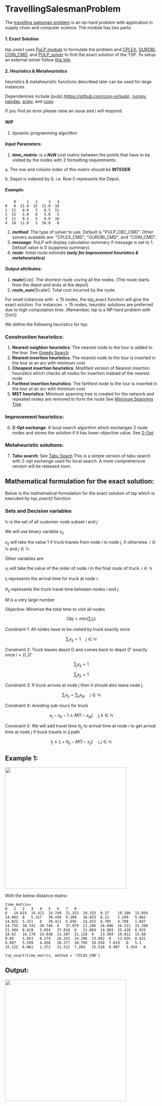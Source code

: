 # TravellingSalesmanProblem

The [travelling salesman problem](https://en.wikipedia.org/wiki/Travelling_salesman_problem) is an np-hard problem with application in supply chain and computer science. The module has two parts:

#### 1. Exact Solution
 _tsp_exact_ uses [PuLP module](https://coin-or.github.io/pulp/) to formulate the problem and [CPLEX](https://www.ibm.com/analytics/cplex-optimizer), [GUROBI](https://www.gurobi.com/solutions/gurobi-optimizer/), [COIN_CMD](https://github.com/coin-or/Cbc), and [PULP_solver](https://github.com/coin-or/pulp) to find the exact solution of the TSP. To setup an external solver follow [this link](https://coin-or.github.io/pulp/guides/how_to_configure_solvers.html). 
 
 #### 2. Heuristics & Metaheuristics
 heuristics & metaheuristic functions described later can be used for large instances.

 Dependencies include [pulp],(https://github.com/coin-or/pulp), [numpy](https://numpy.org/doc/stable/), [pandas](https://pandas.pydata.org/docs/), [scipy](https://docs.scipy.org/doc/scipy/), and [copy](https://docs.python.org/3/library/copy.html).

  If you find an error please raise an issue and i will respond.

  #### WIP
  1. dynamic programming algorithm

#### Input Parameters:

1. **_time_matrix_**: is a **_NxN_** cost matrix between the points that have to be visited by the nodes with 2 formatting requirements:

 a. The row and column index of this matrix should be **INTEGER**
 
 b. Depot is indexed by 0, i.e. Row 0 represents the Depot. 

##### Example:
```
    0     1   2     3   4
0   0  21.0  15  21.0  10
1  21   0.0   5   0.5  11
2  15   5.0   0   5.0   5
3  21   0.5   5   0.0  10
4  10  11.0   5  10.0   0
```
2. **_method_**: The type of solver to use. Default is "PULP_CBC_CMD". Other solvers available are: "CPLEX_CMD", "GUROBI_CMD", and "COIN_CMD".
3. **_message_**: PuLP will display calculation summary if message is set to 1. Default value is 0 (suppress summary).
4. **_route_**: Initial route estimate  **_(only for improvement heuristics & metaheuristics)_**

#### Output attributes:

1. **_route_**[List]: The shortest route coving all the nodes. (The route starts from the depot and ends at the depot)
2. **_route_sum_**[Scalar]: Total cost incurred by the route. 

For small instances with $\leq15$ nodes, the tsp_exact function will give the exact solution. For instances $> 15$ nodes, heuristic solutions are preferred due to high computation time. (Remember, tsp is a NP-hard problem with O(n!))

We define the following heuristics for tsp:

### Construction heuristics:
1. **Nearest neighbor heuristics**: The nearest node to the tour is added to the tour. See [Greedy Search](https://en.wikipedia.org/wiki/Nearest_neighbour_algorithm)
2. **Nearest insertion heuristics**: The nearest node to the tour is inserted in the tour at an arc with minimum cost
3. **Cheapest insertion heuristics**: Modified version of Nearest insertion heuristics which checks all nodes for insertion instead of the nearest node
4. **Farthest insertion heuristics**:  The farthest node to the tour is inserted in the tour at an arc with minimum cost
5. **MST heuristics**: Minimum spanning tree is created for the network and repeated nodes are removed to form the route See [Minimum Spanning Tree](https://en.wikipedia.org/wiki/Minimum_spanning_tree)

### Improvement heuristics:

6. **2-Opt exchange**: A local search algorithm which exchanges 2 route nodes and stores the solution if it has lower objective value. See [2-Opt](https://en.wikipedia.org/wiki/2-opt) 

### Metaheuristic solutions:

7. **Tabu search**: See [Tabu Seach](https://en.wikipedia.org/wiki/Tabu_search)
This is a simple version of tabu search with 2-opt exchange used for local search. A more comprehensive version will be released soon.

## Mathematical formulation for the exact solution:
Below is the mathematical formulation for the exact solution of tsp which is executed by *tsp_exact()* function

### Sets and Decision variables

$\mathbb{N}$ is the set of all customer node subset $i$ and $j$

We will use  binary variable $x_{ij}$ 

$x_{ij}$ will take the value 1 if truck travels from node $i$ to node $j$, 0 otherwise. $i\in\mathbb{N}$ and $j\in\mathbb{N}$

Other variables are:

$u_{i}$ will take the value of the order of node $i$ in the final route of truck. $i\in\mathbb{N}^{}$

$t_{i}$ represents the arrival time for truck at node $i$. 

$tt_{ij}$ represents the truck travel time between nodes $i$ and $j$. 

$M$ is a very large number

Objective: Minimize the total time to visit all nodes

$$ Obj=min\{\sum_{i}t_{i}\} $$

Constraint 1: All nodes have to be visited by truck exactly once

$$ \sum_{i}x_{ij}=1\quad j\in\mathbb{N}$$ 

Constraint 2: Truck leaves depot D and comes back to depot D' exactly once $i=D,D'$

$$ \sum_{j}x_{ij}=1 $$ 

$$ \sum_{j}x_{ji}=1 $$

Constraint 3: If truck arrives at node j then it should also leave node j.

$$ \sum_{i}x_{ij}=\sum_{k}x_{jk} \quad j\in\mathbb{N}$$

Constraint 4: Avoiding sub-tours for truck

$$ u_{j}-u_{k}-1\leq M(1-x_{jk}) \quad j,k\in\mathbb{N}$$ 

Constraint 5: We will add travel time $tt_{ij}$ to arrival time at node $i$ to get arrival time at node $j$ if truck travels in $ij$ path

$$ t_{j}\geq t_{i}+tt_{ij}-M(1-x_{ij}) \quad i,j\in\mathbb{N}$$


## Example 1:

<img src=https://user-images.githubusercontent.com/114884444/198330529-16e2fe72-fbd9-4b71-93a6-2dbaafee60e2.png width="400">

With the below distance matrix:
```
time_matrix=
0	1	2	3	4	5	6	7	8
0	14.015	14.411	14.749	21.253	19.333	9.37	10.186	15.054
14.003	0	5.317	30.438	9.109	16.033	6.13	5.209	5.062
14.022	5.251	0	30.411	6.656	14.415	8.705	4.708	1.047
14.755	30.741	30.746	0	37.979	21.296	26.096	26.521	31.389
21.384	8.819	5.854	37.818	0	21.869	14.803	25.428	6.925
18.62	16.179	15.038	21.287	21.128	0	23.369	10.812	15.68
9.89	5.853	8.274	26.325	14.396	23.082	0	13.935	8.031
9.987	5.599	4.458	26.377	10.709	10.938	7.619	0	5.1
15.122	6.061	1.372	31.512	7.284	15.516	8.907	5.354	0

tsp_exact(time_matrix, method = 'CPLEX_CMD')
```

## Output:
<img src=https://user-images.githubusercontent.com/114884444/198332900-cd10d859-a6d4-42d2-816a-bf771b08cbc6.png width='400'>
